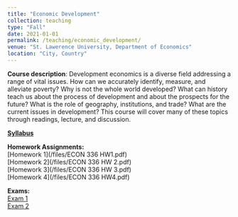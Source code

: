 ```yaml
---
title: "Economic Development"
collection: teaching
type: "Fall"
date: 2021-01-01
permalink: /teaching/economic_development/
venue: "St. Lawerence University, Department of Economics"
location: "City, Country"
---
```



**Course description**: Development economics is a diverse field addressing a range of vital issues. How can we accurately identify,
measure, and alleviate poverty? Why is not the whole world developed? What can history teach us about the
process of development and about the prospects for the future? What is the role of geography, institutions,
and trade? What are the current issues in development? This course will cover many of these topics through
readings, lecture, and discussion.


[**Syllabus**](https://github.com/amirtayebi/amirtayebi.github.io/blob/master/files/ECON336_Syllabus.pdf)    


**Homework Assignments:**    
[Homework 1](/files/ECON 336 HW1.pdf)   
[Homework 2](/files/ECON 336 HW 2.pdf)   
[Homework 3](/files/ECON 336 HW 3.pdf)   
[Homework 4](/files/ECON 336 HW4.pdf)    

**Exams:**     
[Exam 1](/files/ECON_336_Test_1.pdf)    
[Exam 2](/files/ECON_336_Test_2.pdf)   
